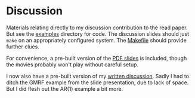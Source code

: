 # Discussion

Materials relating directly to my discussion contribution to the read paper. But see the [examples](../examples/) directory for code. The discussion slides should just `make` on an appropriately configured system. The [Makefile](Makefile) should provide further clues.

For convenience, a pre-built version of the [PDF slides](djw-slides-PREBUILT.pdf) is included, though the movies probably won't play without careful setup.

I now also have a pre-built version of my [written discussion](djw-disc-PREBUILT.pdf). Sadly I had to ditch the GMRF example from the slide presentation, due to lack of space. But I did flesh out the AR(1) example a bit more.
